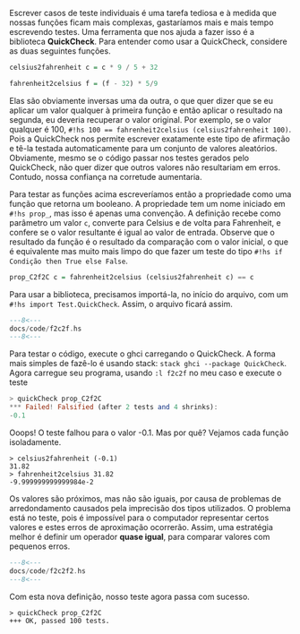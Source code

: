 Escrever casos de teste individuais é uma tarefa tediosa e à medida que nossas funções  ficam mais complexas, gastaríamos mais e mais tempo escrevendo testes.
Uma ferramenta que nos ajuda a fazer isso é a biblioteca **QuickCheck**.
Para entender como usar a QuickCheck, considere as duas seguintes funções.

```hs
celsius2fahrenheit c = c * 9 / 5 + 32 

fahrenheit2celsius f = (f - 32) * 5/9
```

Elas são obviamente inversas uma da outra, o que quer dizer que se eu aplicar um valor qualquer à primeira função e então aplicar o resultado na segunda, eu deveria recuperar o valor original.
Por exemplo, se o valor qualquer é 100, `#!hs 100 == fahrenheit2celsius (celsius2fahrenheit 100)`.
Pois a QuickCheck nos permite escrever exatamente este tipo de afirmação e tê-la testada automaticamente para um conjunto de valores aleatórios. 
Obviamente, mesmo se o código passar nos testes gerados pelo QuickCheck, não quer dizer que outros valores não resultariam em erros.
Contudo, nossa confiança na corretude aumentaria.

Para testar as funções acima escreveríamos então a propriedade como uma função que retorna um booleano.
A propriedade tem um nome iniciado em `#!hs prop_`, mas isso é apenas uma convenção.
A definição recebe como parâmetro um valor `c`, converte para Celsius e de volta para Fahrenheit, e confere se o valor resultante é igual ao valor de entrada.
Observe que o resultado da função é o resultado da comparação com o valor inicial, o que é equivalente mas muito mais limpo do que fazer um teste do tipo `#!hs if Condição then True else False`.

```hs 
prop_C2f2C c = fahrenheit2celsius (celsius2fahrenheit c) == c
```

Para usar a biblioteca, precisamos importá-la, no início do arquivo, com um `#!hs import Test.QuickCheck`.
Assim, o arquivo ficará assim.

```hs 
---8<---
docs/code/f2c2f.hs
---8<---
```

Para testar o código, execute o ghci carregando o QuickCheck. A forma mais simples de fazê-lo é usando stack: `stack ghci --package QuickCheck`.
Agora carregue seu programa,  usando `:l f2c2f` no meu caso e execute o teste

```hs
> quickCheck prop_C2f2C
*** Failed! Falsified (after 2 tests and 4 shrinks):
-0.1
```

Ooops! O teste falhou para o valor -0.1. Mas por quê? Vejamos cada função isoladamente.

```
> celsius2fahrenheit (-0.1)
31.82
> fahrenheit2celsius 31.82
-9.999999999999984e-2
```

Os valores são próximos, mas não são iguais, por causa de problemas de arredondamento causados pela imprecisão dos tipos utilizados.
O problema está no teste, pois é impossível para o computador representar certos valores e estes erros de aproximação ocorrerão.
Assim, uma estratégia melhor é definir um operador **quase igual**, para comparar valores com pequenos erros.

```hs 
---8<---
docs/code/f2c2f2.hs
---8<---
```

Com esta nova definição, nosso teste agora passa com sucesso.

```
> quickCheck prop_C2f2C
+++ OK, passed 100 tests.
```